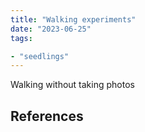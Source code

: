 ```yaml
---
title: "Walking experiments"
date: "2023-06-25"
tags:

- "seedlings"
---
```


Walking without taking photos


## References